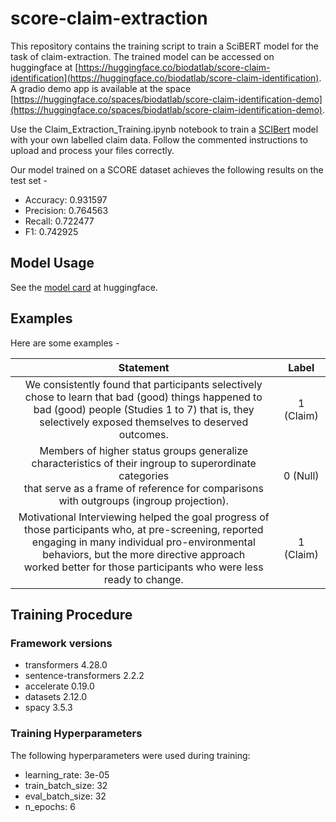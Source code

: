 # score-claim-extraction

This repository contains the training script to train a SciBERT model for the task of claim-extraction. The trained model can be accessed on huggingface at [https://huggingface.co/biodatlab/score-claim-identification](https://huggingface.co/biodatlab/score-claim-identification). A gradio demo app is available at the space [https://huggingface.co/spaces/biodatlab/score-claim-identification-demo](https://huggingface.co/spaces/biodatlab/score-claim-identification-demo).

Use the Claim_Extraction_Training.ipynb notebook to train a [SCIBert](https://huggingface.co/allenai/scibert_scivocab_uncased) model with your own labelled claim data. Follow the commented instructions to upload and process your files correctly.

Our model trained on a SCORE dataset achieves the following results on the test set - 
-  Accuracy: 0.931597
-  Precision: 0.764563
-  Recall: 0.722477
-  F1: 0.742925

## Model Usage
See the [model card](https://huggingface.co/biodatlab/score-claim-identification) at huggingface.

## Examples

Here are some examples - 

|                                                         Statement                                            |    Label   | 
|:------------------------------------------------------------------------------------------------------------:|:----------:|
|We consistently found that participants selectively chose to learn that bad (good) things happened to <br>bad (good) people (Studies 1 to 7) that is, they selectively exposed themselves to deserved outcomes.| 1 (Claim) |
|Members of higher status groups generalize characteristics of their ingroup to superordinate categories<br> that serve as a frame of reference for comparisons with outgroups (ingroup projection).| 0 (Null)  |
|Motivational Interviewing helped the goal progress of those participants who, at pre-screening, reported<br> engaging in many individual pro-environmental behaviors, but the more directive approach <br> worked better for those participants who were less ready to change.| 1 (Claim) |

## Training Procedure

### Framework versions
- transformers 4.28.0
- sentence-transformers 2.2.2
- accelerate 0.19.0
- datasets 2.12.0
- spacy 3.5.3

### Training Hyperparameters

The following hyperparameters were used during training:

- learning_rate: 3e-05
- train_batch_size: 32
- eval_batch_size: 32
- n_epochs: 6

